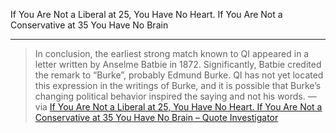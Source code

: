 
If You Are Not a Liberal at 25, You Have No Heart. If You Are Not a Conservative at 35 You Have No Brain

---

> In conclusion, the earliest strong match known to QI appeared in a letter written by Anselme Batbie in 1872. Significantly, Batbie credited the remark to “Burke”, probably Edmund Burke. QI has not yet located this expression in the writings of Burke, and it is possible that Burke’s changing political behavior inspired the saying and not his words. — via [If You Are Not a Liberal at 25, You Have No Heart. If You Are Not a Conservative at 35 You Have No Brain – Quote Investigator](https://quoteinvestigator.com/2014/02/24/heart-head/)
